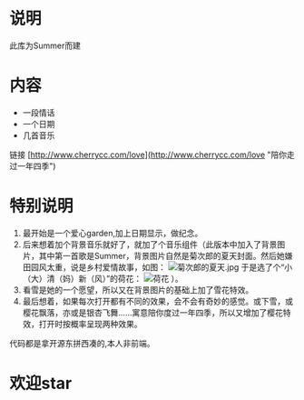 # 说明 #
此库为Summer而建

# 内容 #
- 一段情话
- 一个日期
- 几首音乐

链接 [http://www.cherrycc.com/love](http://www.cherrycc.com/love "陪你走过一年四季")

# 特别说明 #
1. 最开始是一个爱心garden,加上日期显示，做纪念。
2. 后来想着加个背景音乐就好了，就加了个音乐组件（此版本中加入了背景图片，其中第一首歌是Summer，背景图片自然是菊次郎的夏天封面。然后她嫌田园风太重，说是乡村爱情故事，如图：
![菊次郎的夏天.jpg](https://i.imgur.com/edQtFbF.jpg)
于是选了个“小（大）清（妈）新（风）”的荷花：
![荷花](https://i.imgur.com/1UOfjpS.jpg)
）。
3. 看雪是她的一个愿望，所以又在背景图片的基础上加了雪花特效。
4. 最后想着，如果每次打开都有不同的效果，会不会有奇妙的感觉。或下雪，或樱花飘落，亦或是银杏飞舞......寓意陪你度过一年四季，所以又增加了樱花特效，打开时按概率呈现两种效果。

代码都是拿开源东拼西凑的,本人非前端。

# 欢迎star

